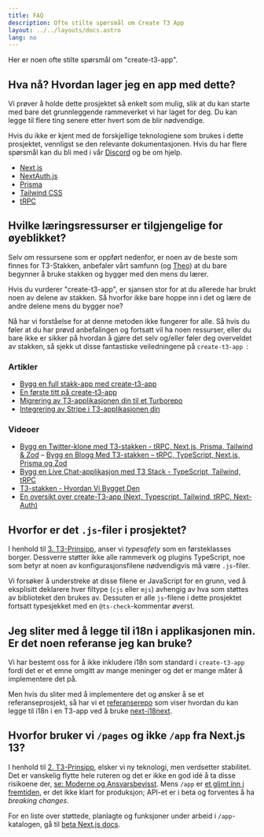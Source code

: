 ```yaml
---
title: FAQ
description: Ofte stilte spørsmål om Create T3 App
layout: ../../layouts/docs.astro
lang: no
---
```


Her er noen ofte stilte spørsmål om "create-t3-app".

## Hva nå? Hvordan lager jeg en app med dette?

Vi prøver å holde dette prosjektet så enkelt som mulig, slik at du kan starte med bare det grunnleggende rammeverket vi har laget for deg. Du kan legge til flere ting senere etter hvert som de blir nødvendige.

Hvis du ikke er kjent med de forskjellige teknologiene som brukes i dette prosjektet, vennligst se den relevante dokumentasjonen. Hvis du har flere spørsmål kan du bli med i vår [Discord](https://t3.gg/discord) og be om hjelp.

- [Next.js](https://nextjs.org/)
- [NextAuth.js](https://next-auth.js.org)
- [Prisma](https://prisma.io)
- [Tailwind CSS](https://tailwindcss.com)
- [tRPC](https://trpc.io)

## Hvilke læringsressurser er tilgjengelige for øyeblikket?

Selv om ressursene som er oppført nedenfor, er noen av de beste som finnes for T3-Stakken, anbefaler vårt samfunn (og [Theo](https://youtu.be/rzwaaWH0ksk?t=1436)) at du bare begynner å bruke stakken og bygger med den mens du lærer.

Hvis du vurderer "create-t3-app", er sjansen stor for at du allerede har brukt noen av delene av stakken. Så hvorfor ikke bare hoppe inn i det og lære de andre delene mens du bygger noe?

Nå har vi forståelse for at denne metoden ikke fungerer for alle. Så hvis du føler at du har prøvd anbefalingen og fortsatt vil ha noen ressurser, eller du bare ikke er sikker på hvordan å gjøre det selv og/eller føler deg overveldet av stakken, så sjekk ut disse fantastiske veiledningene på `create-t3-app `:

### Artikler

- [Bygg en full stakk-app med create-t3-app](https://www.nexxel.dev/blog/ct3a-guestbook)
- [En første titt på create-t3-app](https://dev.to/ajcwebdev/a-first-look-at-create-t3-app-1i8f)
- [Migrering av T3-applikasjonen din til et Turborepo](https://www.jumr.dev/blog/t3-turbo)
- [Integrering av Stripe i T3-applikasjonen din](https://blog.nickramkissoon.com/posts/integrate-stripe-t3)

### Videoer

- [Bygg en Twitter-klone med T3-stakken - tRPC, Next.js, Prisma, Tailwind & Zod](https://www.youtube.com/watch?v=nzJsYJPCc80)
  – [Bygg en Blogg Med T3-stakken – tRPC, TypeScript, Next.js, Prisma og Zod](https://www.youtube.com/watch?v=syEWlxVFUrY)
- [Bygg en Live Chat-applikasjon med T3 Stack - TypeScript, Tailwind, tRPC](https://www.youtube.com/watch?v=dXRRY37MPuk)
- [T3-stakken - Hvordan Vi Bygget Den](https://www.youtube.com/watch?v=H-FXwnEjSsI)
- [En oversikt over create-T3-app (Next, Typescript, Tailwind, tRPC, Next-Auth)](https://www.youtube.com/watch?v=VJH8dsPtbeU)

## Hvorfor er det `.js`-filer i prosjektet?

I henhold til [3. T3-Prinsipp](/no/introduction#typesafety-isnt-optional), anser vi _typesafety_ som en førsteklasses borger. Dessverre støtter ikke alle rammeverk og plugins TypeScript, noe som betyr at noen av konfigurasjonsfilene nødvendigvis må være `.js`-filer.

Vi forsøker å understreke at disse filene er JavaScript for en grunn, ved å eksplisitt deklarere hver filtype (`cjs` eller `mjs`) avhengig av hva som støttes av biblioteket den brukes av. Dessuten er alle `js`-filene i dette prosjektet fortsatt typesjekket med en `@ts-check`-kommentar øverst.

## Jeg sliter med å legge til i18n i applikasjonen min. Er det noen referanse jeg kan bruke?

Vi har bestemt oss for å ikke inkludere i18n som standard i `create-t3-app` fordi det er et emne omgitt av mange meninger og det er mange måter å implementere det på.

Men hvis du sliter med å implementere det og ønsker å se et referanseprosjekt, så har vi et [referanserepo](https://github.com/juliusmarminge/t3-i18n) som viser hvordan du kan legge til i18n i en T3-app ved å bruke [next-i18next](https://github.com/i18next/next-i18next).

## Hvorfor bruker vi `/pages` og ikke `/app` fra Next.js 13?

I henhold til [2. T3-Prinsipp](/no/introduction#bleed-responsibly), elsker vi ny teknologi, men verdsetter stabilitet. Det er vanskelig flytte hele ruteren og det er ikke en god idé å ta disse risikoene der, [se: Moderne og Ansvarsbevisst](https://youtu.be/mnwUbtieOuI?t=1662). Mens `/app` er [et glimt inn i fremtiden](https://youtu.be/rnsC-12PVlM?t=818), er det ikke klart for produksjon; API-et er i beta og forventes å ha _breaking changes_.

For en liste over støttede, planlagte og funksjoner under arbeid i `/app`-katalogen, gå til [beta Next.js docs](https://beta.nextjs.org/docs/app-directory-roadmap#supported-and-planned-features).
